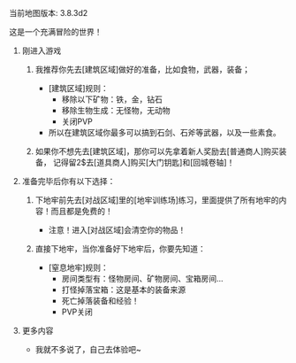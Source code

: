 当前地图版本: 3.8.3d2

这是一个充满冒险的世界！
1. 刚进入游戏
    1. 我推荐你先去[建筑区域]做好的准备，比如食物，武器，装备；
        - [建筑区域]规则：
            - 移除以下矿物：铁，金，钻石
            - 移除生物生成：无怪物，无动物
            - 关闭PVP
        - 所以在建筑区域你最多可以搞到石剑、石斧等武器，以及一些素食。

    2. 如果你不想先去[建筑区域]，那你可以先拿着新人奖励去[普通商人]购买装备，
    记得留2$去[道具商人]购买[大门钥匙]和[回城卷轴]！

2. 准备完毕后你有以下选择：
    1. 下地牢前先去[对战区域]里的[地牢训练场]练习，里面提供了所有地牢的内容！而且都是免费的！
        - 注意！进入[对战区域]会清空你的物品！

    2. 直接下地牢，当你准备好下地牢后，你要先知道：
        - [窒息地牢]规则：
            - 房间类型有：怪物房间、矿物房间、宝箱房间...
            - 打怪掉落宝箱：这是基本的装备来源
            - 死亡掉落装备和经验！
            - PVP关闭
3. 更多内容
    - 我就不多说了，自己去体验吧~
